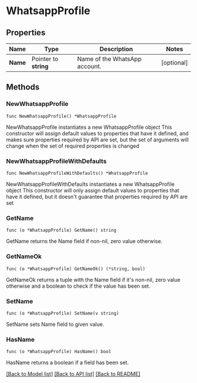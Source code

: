 # WhatsappProfile

## Properties

Name | Type | Description | Notes
------------ | ------------- | ------------- | -------------
**Name** | Pointer to **string** | Name of the WhatsApp account. | [optional] 

## Methods

### NewWhatsappProfile

`func NewWhatsappProfile() *WhatsappProfile`

NewWhatsappProfile instantiates a new WhatsappProfile object
This constructor will assign default values to properties that have it defined,
and makes sure properties required by API are set, but the set of arguments
will change when the set of required properties is changed

### NewWhatsappProfileWithDefaults

`func NewWhatsappProfileWithDefaults() *WhatsappProfile`

NewWhatsappProfileWithDefaults instantiates a new WhatsappProfile object
This constructor will only assign default values to properties that have it defined,
but it doesn't guarantee that properties required by API are set

### GetName

`func (o *WhatsappProfile) GetName() string`

GetName returns the Name field if non-nil, zero value otherwise.

### GetNameOk

`func (o *WhatsappProfile) GetNameOk() (*string, bool)`

GetNameOk returns a tuple with the Name field if it's non-nil, zero value otherwise
and a boolean to check if the value has been set.

### SetName

`func (o *WhatsappProfile) SetName(v string)`

SetName sets Name field to given value.

### HasName

`func (o *WhatsappProfile) HasName() bool`

HasName returns a boolean if a field has been set.


[[Back to Model list]](../README.md#documentation-for-models) [[Back to API list]](../README.md#documentation-for-api-endpoints) [[Back to README]](../README.md)


